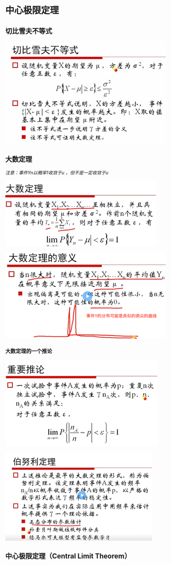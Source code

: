 # 中心极限定理

## 切比雪夫不等式



![](https://github.com/bobkentt/Learning-machine-from-scratch-pic/blob/master/math_base/pic/qibixuefu.png)

## 大数定理

*注意：事件Yn以概率1收敛于u ，但不是一定收敛于u*

![](https://github.com/bobkentt/Learning-machine-from-scratch-pic/blob/master/math_base/pic/dashudingli.png)



![](https://github.com/bobkentt/Learning-machine-from-scratch-pic/blob/master/math_base/pic/meaningOfdashudingli.png)

### 大数定理的一个推论

![](https://github.com/bobkentt/Learning-machine-from-scratch-pic/blob/master/math_base/pic/tuiliun.png)


![](https://github.com/bobkentt/Learning-machine-from-scratch-pic/blob/master/math_base/pic/theorem.png)


## 中心极限定理（Central Limit Theorem）
